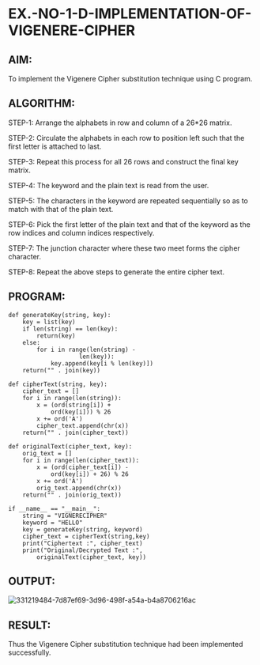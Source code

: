 # EX.-NO-1-D-IMPLEMENTATION-OF-VIGENERE-CIPHER

## AIM:
  To implement the Vigenere Cipher substitution technique using C program.
  
## ALGORITHM:
  STEP-1: Arrange the alphabets in row and column of a 26*26 matrix.
  
  STEP-2: Circulate the alphabets in each row to position left such that the first letter is attached to last.
 
  STEP-3: Repeat this process for all 26 rows and construct the final key matrix.
  
  STEP-4: The keyword and the plain text is read from the user.
  
  STEP-5: The characters in the keyword are repeated sequentially so as to match with that of the plain text.
  
  STEP-6: Pick the first letter of the plain text and that of the keyword as the row  indices and column indices respectively.
  
  STEP-7: The junction character where these two meet forms the cipher character.
  
  STEP-8: Repeat the above steps to generate the entire cipher text.
  
## PROGRAM:
```
def generateKey(string, key):
	key = list(key)
	if len(string) == len(key):
		return(key)
	else:
		for i in range(len(string) -
					len(key)):
			key.append(key[i % len(key)])
	return("" . join(key))
	
def cipherText(string, key):
	cipher_text = []
	for i in range(len(string)):
		x = (ord(string[i]) +
			ord(key[i])) % 26
		x += ord('A')
		cipher_text.append(chr(x))
	return("" . join(cipher_text))
	
def originalText(cipher_text, key):
	orig_text = []
	for i in range(len(cipher_text)):
		x = (ord(cipher_text[i]) -
			ord(key[i]) + 26) % 26
		x += ord('A')
		orig_text.append(chr(x))
	return("" . join(orig_text))
	
if __name__ == "__main__":
	string = "VIGNERECIPHER"
	keyword = "HELLO"
	key = generateKey(string, keyword)
	cipher_text = cipherText(string,key)
	print("Ciphertext :", cipher_text)
	print("Original/Decrypted Text :", 
		originalText(cipher_text, key))
```
## OUTPUT:
![331219484-7d87ef69-3d96-498f-a54a-b4a8706216ac](https://github.com/user-attachments/assets/e99f078a-e380-4d54-a677-b1a1cd214e9e)

## RESULT:
  Thus the Vigenere Cipher substitution technique had been implemented successfully.
